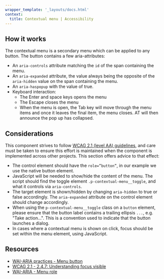 ```yaml
---
wrapper_template: '_layouts/docs.html'
context:
  title: Contextual menu | Accessibility
---
```


## How it works

The contextual menu is a secondary menu which can be applied to any button. The button contains a few aria-attributes:

- An `aria-controls` attribute matching the `id` of the span containing the menu.
- An `aria-expanded` attribute, the value always being the opposite of the `aria-hidden` value on the span containing the menu.
- An `aria-haspopup` with the value of true.
- Keyboard interaction:
  - The Enter and space keys opens the menu
  - The Escape closes the menu
  - When the menu is open, the Tab key will move through the menu items and once it leaves the final item, the menu closes. AT will then announce the pop up has collapsed.

## Considerations

This component strives to follow [WCAG 2.1 (level AA) guidelines](https://www.w3.org/TR/WCAG21/), and care must be taken to ensure this effort is maintained when the component is implemented across other projects. This section offers advice to that effect:

- The control element should have the `role=”button”`, in our example we use the native button element.
- JavaScript will be needed to show/hide the content of the menu. The script should find the toggle element `.p-contextual-menu__toggle`, and what it controls via `aria-controls`.
- The target element is shown/hidden by changing `aria-hidden` to true or false accordingly. The `aria-expanded` attribute on the control element should change accordingly.
- When using the `p-contextual-menu__toggle` class on a `button` element, please ensure that the button label contains a trailing ellipsis `...`, e.g. "Take action...". This is a convention used to indicate that the button launches a dialog.
- In cases where a contextual menu is shown on click, focus should be set within the menu element, using JavaScript.

## Resources

- [WAI-ARIA practices - Menu button](https://www.w3.org/TR/wai-aria-practices-1.1/#menubutton)
- [WCAG 2.1 - 2.4.7: Understanding focus visible](https://www.w3.org/WAI/WCAG21/Understanding/focus-visible)
- [WAI-ARIA - Menu role](https://www.w3.org/TR/wai-aria-1.2/#menu)
